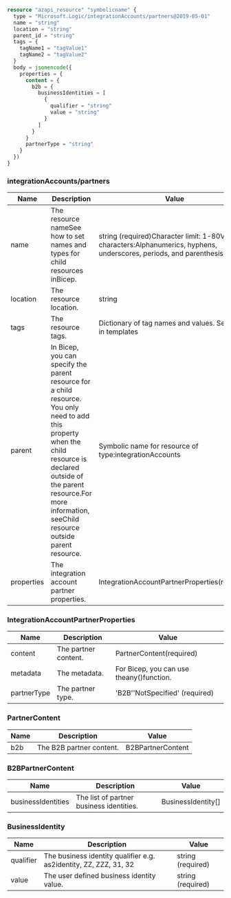 ```terraform
resource "azapi_resource" "symbolicname" {
  type = "Microsoft.Logic/integrationAccounts/partners@2019-05-01"
  name = "string"
  location = "string"
  parent_id = "string"
  tags = {
    tagName1 = "tagValue1"
    tagName2 = "tagValue2"
  }
  body = jsonencode({
    properties = {
      content = {
        b2b = {
          businessIdentities = [
            {
              qualifier = "string"
              value = "string"
            }
          ]
        }
      }
      partnerType = "string"
    }
  })
}

```

### integrationAccounts/partners

| Name | Description | Value |
|-|-|-|
| name | The resource nameSee how to set names and types for child resources inBicep. | string (required)Character limit: 1-80Valid characters:Alphanumerics, hyphens, underscores, periods, and parenthesis. |
| location | The resource location. | string |
| tags | The resource tags. | Dictionary of tag names and values. SeeTags in templates |
| parent | In Bicep, you can specify the parent resource for a child resource. You only need to add this property when the child resource is declared outside of the parent resource.For more information, seeChild resource outside parent resource. | Symbolic name for resource of type:integrationAccounts |
| properties | The integration account partner properties. | IntegrationAccountPartnerProperties(required) |


### IntegrationAccountPartnerProperties

| Name | Description | Value |
|-|-|-|
| content | The partner content. | PartnerContent(required) |
| metadata | The metadata. | For Bicep, you can use theany()function. |
| partnerType | The partner type. | 'B2B''NotSpecified' (required) |


### PartnerContent

| Name | Description | Value |
|-|-|-|
| b2b | The B2B partner content. | B2BPartnerContent |


### B2BPartnerContent

| Name | Description | Value |
|-|-|-|
| businessIdentities | The list of partner business identities. | BusinessIdentity[] |


### BusinessIdentity

| Name | Description | Value |
|-|-|-|
| qualifier | The business identity qualifier e.g. as2identity, ZZ, ZZZ, 31, 32 | string (required) |
| value | The user defined business identity value. | string (required) |


